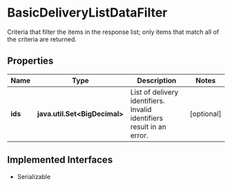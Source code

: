 

# BasicDeliveryListDataFilter

Criteria that filter the items in the response list; only items that match all of the criteria are returned.

## Properties

Name | Type | Description | Notes
------------ | ------------- | ------------- | -------------
**ids** | **java.util.Set&lt;BigDecimal&gt;** | List of delivery identifiers. Invalid identifiers result in an error. |  [optional]


## Implemented Interfaces

* Serializable


